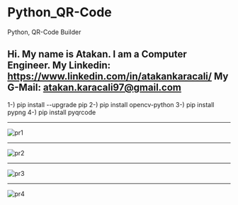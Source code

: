 # Python_QR-Code
Python, QR-Code Builder

Hi. My name is Atakan. I am a Computer Engineer.
My Linkedin: https://www.linkedin.com/in/atakankaracali/
My G-Mail: atakan.karacali97@gmail.com
------------------------------
1-) pip install --upgrade pip
2-) pip install opencv-python
3-) pip install pypng
4-) pip install pyqrcode



------------------------------


![pr1](https://user-images.githubusercontent.com/53658645/149138263-614b9936-e416-44d4-9052-917215cd40ab.PNG)



-------------------------------


![pr2](https://user-images.githubusercontent.com/53658645/149138283-11fd8730-9c81-4f88-9441-bcdfdfa82b4a.PNG)



-------------------------------


![pr3](https://user-images.githubusercontent.com/53658645/149138306-90dd4973-d160-4319-a003-5719584014dc.PNG)



-------------------------------


![pr4](https://user-images.githubusercontent.com/53658645/149138338-3c676936-19f6-45f9-b3a1-d9b192cbe3a4.PNG)

